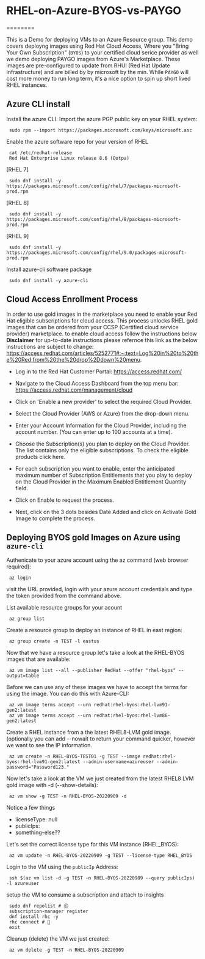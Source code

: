 # RHEL-on-Azure-BYOS-vs-PAYGO
========

This is a Demo for deploying VMs to an Azure Resource group. This demo covers deployng images using Red Hat Cloud Access, Where you "Bring Your Own Subscription" (`BYOS`) to your certified cloud serice provider as well we demo deploying PAYGO images from Azure's Marketplace. These images are pre-configured to update from RHUI (Red Hat Update Infrastructure) and are billed by by microsoft by the min. While `PAYGO` will cost more money to run long term, it's a nice option to spin up short lived RHEL instances.


Azure CLI install
------------

Install the azure CLI.
Import the azure PGP public key on your RHEL system:

     sudo rpm --import https://packages.microsoft.com/keys/microsoft.asc

Enable the azure software repo for your version of RHEL

     cat /etc/redhat-release
     Red Hat Enterprise Linux release 8.6 (Ootpa)

[RHEL 7]

     sudo dnf install -y https://packages.microsoft.com/config/rhel/7/packages-microsoft-prod.rpm

[RHEL 8]

     sudo dnf install -y https://packages.microsoft.com/config/rhel/8/packages-microsoft-prod.rpm

[RHEL 9]

     sudo dnf install -y https://packages.microsoft.com/config/rhel/9.0/packages-microsoft-prod.rpm

Install azure-cli software package

     sudo dnf install -y azure-cli


Cloud Access Enrollment Process
------------

In order to use gold images in the marketplace you need to enable your Red Hat eligible subscriptions for cloud access. This process unlocks RHEL gold images that can be ordered from your CCSP (Certified cloud service provider) marketplace. to enable cloud access follow the instructions below 
**Disclaimer** for up-to-date instructions please refernce this link as the below instructions are subject to change: https://access.redhat.com/articles/5252771#:~:text=Log%20in%20to%20the%20Red,from%20the%20drop%2Ddown%20menu.

- Log in to the Red Hat Customer Portal: https://access.redhat.com/

- Navigate to the Cloud Access Dashboard from the top menu bar: https://access.redhat.com/management/cloud
     
- Click on 'Enable a new provider' to select the required Cloud Provider.

- Select the Cloud Provider (AWS or Azure) from the drop-down menu.

- Enter your Account Information for the Cloud Provider, including the account number. (You can enter up to 100 accounts at a time).

- Choose the Subscription(s) you plan to deploy on the Cloud Provider. The list contains only the eligible subscriptions. To check the eligible products click here.

- For each subscription you want to enable, enter the anticipated maximum number of Subscription Entitlements that you play to deploy on the Cloud Provider in the Maximum Enabled Entitlement Quantity field.

- Click on Enable to request the process.

- Next, click on the 3 dots besides Date Added and click on Activate Gold Image to complete the process.                  




Deploying BYOS gold Images on Azure using `azure-cli`
------------

Authenicate to your azure account using the az command (web browser required):

     az login
     
visit the URL provided, login with your azure account credentials and type the token provided from the command 
above.

List available resource groups for your acount 

     az group list

Create a resource group to deploy an instance of RHEL in east region:

     az group create -n TEST -l eastus
     
Now that we have a resource group let's take a look at the RHEL-BYOS images that are available:

     az vm image list --all --publisher RedHat --offer "rhel-byos" --output=table
     
Before we can use any of these images we have to accept the terms for using the image. You can do this with Azure-CLI:

     az vm image terms accept --urn redhat:rhel-byos:rhel-lvm91-gen2:latest
     az vm image terms accept --urn redhat:rhel-byos:rhel-lvm86-gen2:latest
     
Create a RHEL instance from a the latest RHEL8-LVM gold image. (optionally you can add --nowait to return your command quicker, however we want to see the IP information.

     az vm create -n RHEL-BYOS-TEST01 -g TEST --image redhat:rhel-byos:rhel-lvm91-gen2:latest --admin-username=azureuser --admin-password="Password123."
     
Now let's take a look at the VM we just created from the latest RHEL8 LVM gold image with -d (--show-details):

     az vm show -g TEST -n RHEL-BYOS-20220909 -d
     
Notice a few things
- licenseType: null
- publicIps:
- something-else??

Let's set the correct license type for this VM instance (RHEL_BYOS):

     az vm update -n RHEL-BYOS-20220909 -g TEST --license-type RHEL_BYOS
     
Login to the VM using the `publicIp` Address:

     ssh $(az vm list -d -g TEST -n RHEL-BYOS-20220909 --query publicIps) -l azureuser
     
setup the VM to consume a subscription and attach to insights

     sudo dnf repolist # 😕
     subscription-manager register
     dnf install rhc -y
     rhc connect # 🙂
     exit

Cleanup (delete) the VM we just created:
 
     az vm delete -g TEST -n RHEL-BYOS-20220909
